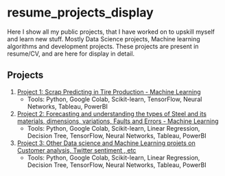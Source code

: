 # resume_projects_display
Here I show all my public projects, that I have worked on to upskill myself and learn new stuff. Mostly Data Science projects, Machine learning algorithms and development projects. These projects are present in resume/CV, and are here for display in detail.
## Projects
1. [Project 1: Scrap Predicting in Tire Production - Machine Learning](Project1/README.md)
   - Tools: Python, Google Colab, Scikit-learn, TensorFlow, Neural Networks, Tableau, PowerBI
2. [Project 2: Forecasting and understanding the types of Steel and its materials, dimensions, variations, Faults and Errors - Machine Learning](Project2/README.md)
   - Tools: Python, Google Colab, Scikit-learn, Linear Regression, Decision Tree, TensorFlow, Neural Networks, Tableau, PowerBI
3. [Project 3: Other Data science and Machine Learning projets on Customer analysis, Twitter sentiment , etc](Project3/README.md)
   - Tools: Python, Google Colab, Scikit-learn, Linear Regression, Decision Tree, TensorFlow, Neural Networks, Tableau, PowerBI
